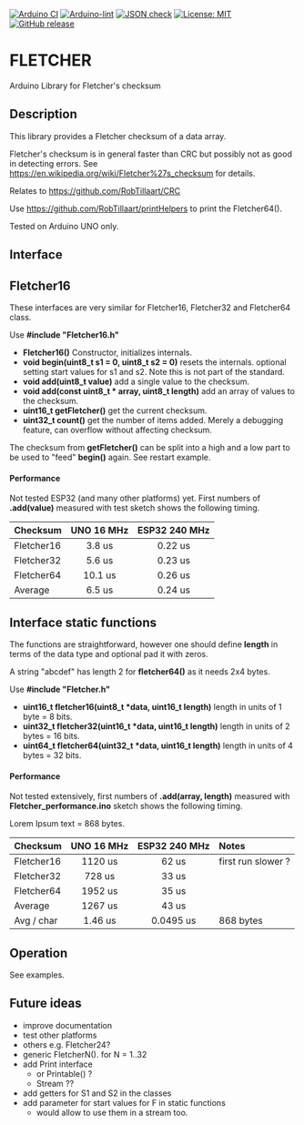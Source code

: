 
[![Arduino CI](https://github.com/RobTillaart/FLETCHER/workflows/Arduino%20CI/badge.svg)](https://github.com/marketplace/actions/arduino_ci)
[![Arduino-lint](https://github.com/RobTillaart/FLETCHER/actions/workflows/arduino-lint.yml/badge.svg)](https://github.com/RobTillaart/FLETCHER/actions/workflows/arduino-lint.yml)
[![JSON check](https://github.com/RobTillaart/FLETCHER/actions/workflows/jsoncheck.yml/badge.svg)](https://github.com/RobTillaart/FLETCHER/actions/workflows/jsoncheck.yml)
[![License: MIT](https://img.shields.io/badge/license-MIT-green.svg)](https://github.com/RobTillaart/FLETCHER/blob/master/LICENSE)
[![GitHub release](https://img.shields.io/github/release/RobTillaart/FLETCHER.svg?maxAge=3600)](https://github.com/RobTillaart/FLETCHER/releases)


# FLETCHER

Arduino Library for Fletcher's checksum


## Description

This library provides a Fletcher checksum of a data array.

Fletcher's checksum is in general faster than CRC but possibly not as 
good in detecting errors.
See https://en.wikipedia.org/wiki/Fletcher%27s_checksum for details.

Relates to https://github.com/RobTillaart/CRC

Use https://github.com/RobTillaart/printHelpers to print the Fletcher64().

Tested on Arduino UNO only.


## Interface


## Fletcher16

These interfaces are very similar for Fletcher16, Fletcher32 and Fletcher64 class.

Use **\#include "Fletcher16.h"**

- **Fletcher16()** Constructor, initializes internals.
- **void begin(uint8_t s1 = 0, uint8_t s2 = 0)** resets the internals.
optional setting start values for s1 and s2. Note this is not part of the standard.
- **void add(uint8_t value)** add a single value to the checksum.
- **void add(const uint8_t \* array, uint8_t length)** add an array of values to the checksum.
- **uint16_t getFletcher()** get the current checksum.
- **uint32_t count()** get the number of items added. Merely a debugging feature, can overflow without affecting checksum.

The checksum from **getFletcher()** can be split into a high and a low part 
to be used to "feed" **begin()** again. See restart example.


#### Performance

Not tested ESP32 (and many other platforms) yet.
First numbers of **.add(value)** measured with test sketch shows the following timing.

| Checksum    |  UNO 16 MHz | ESP32 240 MHz |
|:------------|:-----------:|:-------------:|
| Fletcher16  |     3.8 us  |    0.22 us    |
| Fletcher32  |     5.6 us  |    0.23 us    |
| Fletcher64  |    10.1 us  |    0.26 us    |
| Average     |     6.5 us  |    0.24 us    |


## Interface static functions

The functions are straightforward, however one should define **length**
in terms of the data type and optional pad it with zeros.

A string "abcdef" has length 2 for **fletcher64()** as it needs 2x4 bytes.

Use **\#include "Fletcher.h"**

- **uint16_t fletcher16(uint8_t \*data, uint16_t length)** length in units of 1 byte = 8 bits.
- **uint32_t fletcher32(uint16_t \*data, uint16_t length)** length in units of 2 bytes = 16 bits.
- **uint64_t fletcher64(uint32_t \*data, uint16_t length)** length in units of 4 bytes = 32 bits.


#### Performance


Not tested extensively, first numbers of **.add(array, length)**
measured with **Fletcher_performance.ino** sketch shows the following timing.

Lorem Ipsum text = 868 bytes.

| Checksum    |  UNO 16 MHz | ESP32 240 MHz | Notes              |
|:------------|:-----------:|:-------------:|:-------------------|
| Fletcher16  |    1120 us  |     62 us     | first run slower ? |
| Fletcher32  |     728 us  |     33 us     |                    |
| Fletcher64  |    1952 us  |     35 us     |                    |
| Average     |    1267 us  |     43 us     |                    |
| Avg / char  |    1.46 us  |   0.0495 us   | 868 bytes          |


## Operation

See examples.


## Future ideas

- improve documentation
- test other platforms
- others e.g. Fletcher24?
- generic FletcherN(). for N = 1..32
- add Print interface
  - or Printable() ?
  - Stream ??
- add getters for S1 and S2 in the classes
- add parameter for start values for F in static functions
  - would allow to use them in a stream too.


